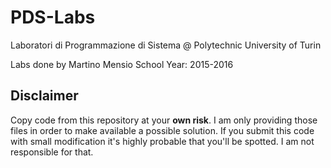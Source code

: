 # PDS-Labs
Laboratori di Programmazione di Sistema @ Polytechnic University of Turin

Labs done by Martino Mensio School Year: 2015-2016

## Disclaimer

Copy code from this repository at your **own risk**. I am only providing those files in order to make available a possible solution. If you submit this code with small modification it's highly probable that you'll be spotted. I am not responsible for that.
